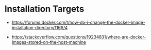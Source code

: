 # Installation Targets

* https://forums.docker.com/t/how-do-i-change-the-docker-image-installation-directory/1169/4

* https://stackoverflow.com/questions/19234831/where-are-docker-images-stored-on-the-host-machine
